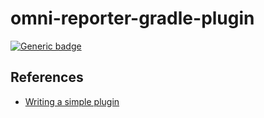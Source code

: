 # omni-reporter-gradle-plugin

[![Generic badge](https://img.shields.io/static/v1.svg?label=GitHub&message=omni-coveragereporter-gradle-plugin&color=informational)](https://github.com/JEsperancinhaOrg/omni-reporter-gradle-plugin)

## References

- [Writing a simple plugin](https://docs.gradle.org/current/userguide/custom_plugins.html)